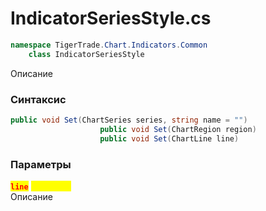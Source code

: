 
# IndicatorSeriesStyle.cs
```csharp
namespace TigerTrade.Chart.Indicators.Common  
    class IndicatorSeriesStyle
```

Описание

### Синтаксис
```csharp
public void Set(ChartSeries series, string name = "")
                    public void Set(ChartRegion region)
                    public void Set(ChartLine line)
```

### Параметры
<mark style="color:red;">**`line`**</mark> <mark style="color:yellow;">`ChartLine`</mark>  
 Описание  
  

                    
                    